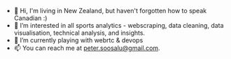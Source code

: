 - 👋 Hi, I'm living in New Zealand, but haven't forgotten how to speak Canadian :) 
- 👀 I’m interested in all sports analytics - webscraping, data cleaning, data visualisation, technical analysis, and insights. 
- 🌱 I’m currently playing with webrtc & devops
- 📫 You can reach me at peter.soosalu@gmail.com.

<!---
SailorSoos/SailorSoos is a ✨ special ✨ repository because its `README.md` (this file) appears on your GitHub profile.
You can click the Preview link to take a look at your changes.
--->
